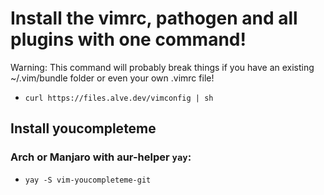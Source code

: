 # Install the vimrc, pathogen and all plugins with one command!
Warning: This command will probably break things if you have an existing ~/.vim/bundle folder or even your own .vimrc file!
- `curl https://files.alve.dev/vimconfig | sh`

## Install youcompleteme
### Arch or Manjaro with aur-helper `yay`:
- `yay -S vim-youcompleteme-git`
